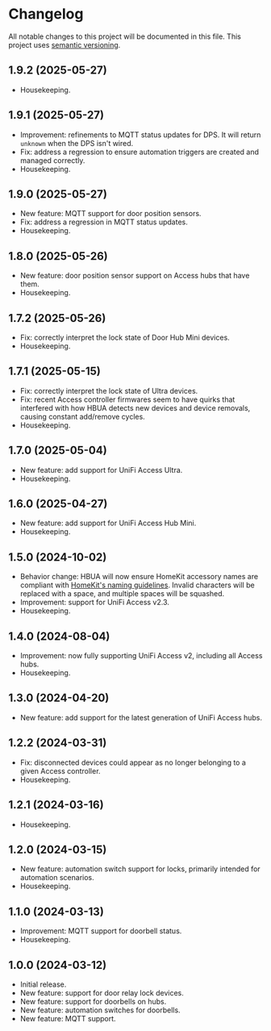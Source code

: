 # Changelog

All notable changes to this project will be documented in this file. This project uses [semantic versioning](https://semver.org/).

## 1.9.2 (2025-05-27)
  * Housekeeping.

## 1.9.1 (2025-05-27)
  * Improvement: refinements to MQTT status updates for DPS. It will return `unknown` when the DPS isn't wired.
  * Fix: address a regression to ensure automation triggers are created and managed correctly.
  * Housekeeping.

## 1.9.0 (2025-05-27)
  * New feature: MQTT support for door position sensors.
  * Fix: address a regression in MQTT status updates.
  * Housekeeping.

## 1.8.0 (2025-05-26)
  * New feature: door position sensor support on Access hubs that have them.
  * Housekeeping.

## 1.7.2 (2025-05-26)
  * Fix: correctly interpret the lock state of Door Hub Mini devices.
  * Housekeeping.

## 1.7.1 (2025-05-15)
  * Fix: correctly interpret the lock state of Ultra devices.
  * Fix: recent Access controller firmwares seem to have quirks that interfered with how HBUA detects new devices and device removals, causing constant add/remove cycles.
  * Housekeeping.

## 1.7.0 (2025-05-04)
  * New feature: add support for UniFi Access Ultra.
  * Housekeeping.

## 1.6.0 (2025-04-27)
  * New feature: add support for UniFi Access Hub Mini.
  * Housekeeping.

## 1.5.0 (2024-10-02)
  * Behavior change: HBUA will now ensure HomeKit accessory names are compliant with [HomeKit's naming guidelines](https://developer.apple.com/design/human-interface-guidelines/homekit#Help-people-choose-useful-names). Invalid characters will be replaced with a space, and multiple spaces will be squashed.
  * Improvement: support for UniFi Access v2.3.
  * Housekeeping.

## 1.4.0 (2024-08-04)
  * Improvement: now fully supporting UniFi Access v2, including all Access hubs.
  * Housekeeping.

## 1.3.0 (2024-04-20)
  * New feature: add support for the latest generation of UniFi Access hubs.

## 1.2.2 (2024-03-31)
  * Fix: disconnected devices could appear as no longer belonging to a given Access controller.
  * Housekeeping.

## 1.2.1 (2024-03-16)
  * Housekeeping.

## 1.2.0 (2024-03-15)
  * New feature: automation switch support for locks, primarily intended for automation scenarios.
  * Housekeeping.

## 1.1.0 (2024-03-13)
  * Improvement: MQTT support for doorbell status.
  * Housekeeping.

## 1.0.0 (2024-03-12)
  * Initial release.
  * New feature: support for door relay lock devices.
  * New feature: support for doorbells on hubs.
  * New feature: automation switches for doorbells.
  * New feature: MQTT support.
